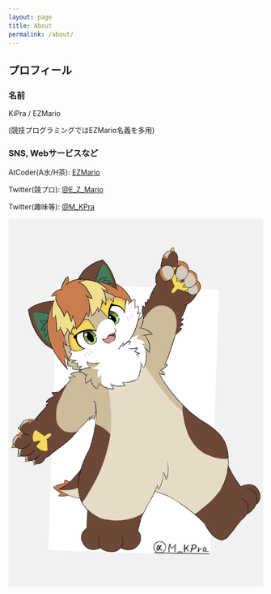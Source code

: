 ```yaml
---
layout: page
title: About
permalink: /about/
---
```


## プロフィール
### 名前
KiPra / EZMario

(競技プログラミングではEZMario名義を多用)

### SNS, Webサービスなど
AtCoder(A水/H茶): [EZMario](https://atcoder.jp/users/EZMario)

Twitter(競プロ): [@E_Z_Mario](https://twitter.com/E_Z_Mario)

Twitter(趣味等): [@M_KPra](https://twitter.com/M_KPra)

![Kotobuki](GAQzljZakAAZ2ID.jpg)
